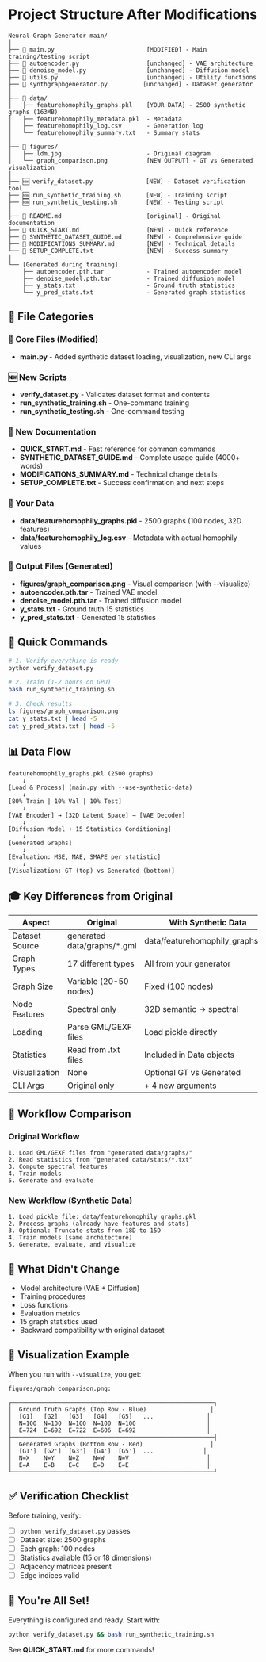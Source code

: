 # Project Structure After Modifications

```
Neural-Graph-Generator-main/
│
├── 📄 main.py                          [MODIFIED] - Main training/testing script
├── 📄 autoencoder.py                   [unchanged] - VAE architecture
├── 📄 denoise_model.py                 [unchanged] - Diffusion model
├── 📄 utils.py                         [unchanged] - Utility functions
├── 📄 synthgraphgenerator.py          [unchanged] - Dataset generator
│
├── 📁 data/
│   ├── featurehomophily_graphs.pkl    [YOUR DATA] - 2500 synthetic graphs (163MB)
│   ├── featurehomophily_metadata.pkl  - Metadata
│   ├── featurehomophily_log.csv       - Generation log
│   └── featurehomophily_summary.txt   - Summary stats
│
├── 📁 figures/
│   ├── ldm.jpg                        - Original diagram
│   └── graph_comparison.png           [NEW OUTPUT] - GT vs Generated visualization
│
├── 🆕 verify_dataset.py               [NEW] - Dataset verification tool
├── 🆕 run_synthetic_training.sh       [NEW] - Training script
├── 🆕 run_synthetic_testing.sh        [NEW] - Testing script
│
├── 📖 README.md                        [original] - Original documentation
├── 📖 QUICK_START.md                   [NEW] - Quick reference
├── 📖 SYNTHETIC_DATASET_GUIDE.md       [NEW] - Comprehensive guide
├── 📖 MODIFICATIONS_SUMMARY.md         [NEW] - Technical details
└── 📖 SETUP_COMPLETE.txt               [NEW] - Success summary
│
└── [Generated during training]
    ├── autoencoder.pth.tar            - Trained autoencoder model
    ├── denoise_model.pth.tar          - Trained diffusion model
    ├── y_stats.txt                    - Ground truth statistics
    └── y_pred_stats.txt               - Generated graph statistics
```

## 🎯 File Categories

### 🔧 Core Files (Modified)
- **main.py** - Added synthetic dataset loading, visualization, new CLI args

### 🆕 New Scripts
- **verify_dataset.py** - Validates dataset format and contents
- **run_synthetic_training.sh** - One-command training
- **run_synthetic_testing.sh** - One-command testing

### 📖 New Documentation
- **QUICK_START.md** - Fast reference for common commands
- **SYNTHETIC_DATASET_GUIDE.md** - Complete usage guide (4000+ words)
- **MODIFICATIONS_SUMMARY.md** - Technical change details
- **SETUP_COMPLETE.txt** - Success confirmation and next steps

### 💾 Your Data
- **data/featurehomophily_graphs.pkl** - 2500 graphs (100 nodes, 32D features)
- **data/featurehomophily_log.csv** - Metadata with actual homophily values

### 🎨 Output Files (Generated)
- **figures/graph_comparison.png** - Visual comparison (with --visualize)
- **autoencoder.pth.tar** - Trained VAE model
- **denoise_model.pth.tar** - Trained diffusion model
- **y_stats.txt** - Ground truth 15 statistics
- **y_pred_stats.txt** - Generated 15 statistics

## 🚀 Quick Commands

```bash
# 1. Verify everything is ready
python verify_dataset.py

# 2. Train (1-2 hours on GPU)
bash run_synthetic_training.sh

# 3. Check results
ls figures/graph_comparison.png
cat y_stats.txt | head -5
cat y_pred_stats.txt | head -5
```

## 📊 Data Flow

```
featurehomophily_graphs.pkl (2500 graphs)
    ↓
[Load & Process] (main.py with --use-synthetic-data)
    ↓
[80% Train | 10% Val | 10% Test]
    ↓
[VAE Encoder] → [32D Latent Space] → [VAE Decoder]
    ↓
[Diffusion Model + 15 Statistics Conditioning]
    ↓
[Generated Graphs]
    ↓
[Evaluation: MSE, MAE, SMAPE per statistic]
    ↓
[Visualization: GT (top) vs Generated (bottom)]
```

## 🎓 Key Differences from Original

| Aspect | Original | With Synthetic Data |
|--------|----------|-------------------|
| Dataset Source | generated data/graphs/*.gml | data/featurehomophily_graphs.pkl |
| Graph Types | 17 different types | All from your generator |
| Graph Size | Variable (20-50 nodes) | Fixed (100 nodes) |
| Node Features | Spectral only | 32D semantic → spectral |
| Loading | Parse GML/GEXF files | Load pickle directly |
| Statistics | Read from .txt files | Included in Data objects |
| Visualization | None | Optional GT vs Generated |
| CLI Args | Original only | + 4 new arguments |

## 🔄 Workflow Comparison

### Original Workflow
```
1. Load GML/GEXF files from "generated data/graphs/"
2. Read statistics from "generated data/stats/*.txt"
3. Compute spectral features
4. Train models
5. Generate and evaluate
```

### New Workflow (Synthetic Data)
```
1. Load pickle file: data/featurehomophily_graphs.pkl
2. Process graphs (already have features and stats)
3. Optional: Truncate stats from 18D to 15D
4. Train models (same architecture)
5. Generate, evaluate, and visualize
```

## 🎯 What Didn't Change

- Model architecture (VAE + Diffusion)
- Training procedures
- Loss functions
- Evaluation metrics
- 15 graph statistics used
- Backward compatibility with original dataset

## 🎨 Visualization Example

When you run with `--visualize`, you get:

```
figures/graph_comparison.png:

┌─────────────────────────────────────────────────────────┐
│  Ground Truth Graphs (Top Row - Blue)                  │
│  [G1]   [G2]   [G3]   [G4]   [G5]   ...               │
│  N=100  N=100  N=100  N=100  N=100                    │
│  E=724  E=692  E=722  E=606  E=692                    │
├─────────────────────────────────────────────────────────┤
│  Generated Graphs (Bottom Row - Red)                   │
│  [G1']  [G2']  [G3']  [G4']  [G5']  ...              │
│  N=X    N=Y    N=Z    N=W    N=V                      │
│  E=A    E=B    E=C    E=D    E=E                      │
└─────────────────────────────────────────────────────────┘
```

## ✅ Verification Checklist

Before training, verify:
- [ ] `python verify_dataset.py` passes
- [ ] Dataset size: 2500 graphs
- [ ] Each graph: 100 nodes
- [ ] Statistics available (15 or 18 dimensions)
- [ ] Adjacency matrices present
- [ ] Edge indices valid

## 🎊 You're All Set!

Everything is configured and ready. Start with:
```bash
python verify_dataset.py && bash run_synthetic_training.sh
```

See **QUICK_START.md** for more commands!
